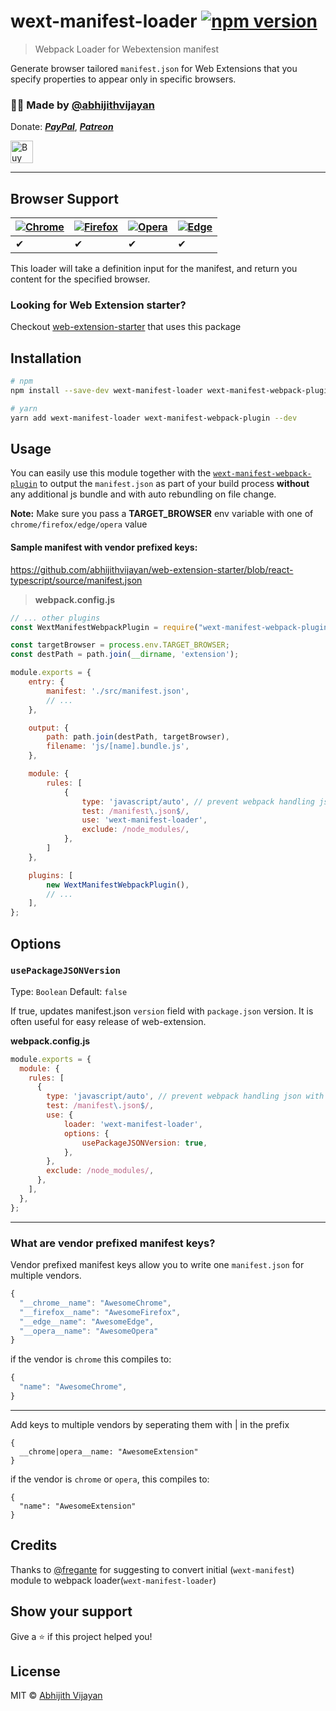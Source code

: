 # wext-manifest-loader [![npm version](https://img.shields.io/npm/v/wext-manifest-loader)](https://www.npmjs.com/package/wext-manifest-loader)

> Webpack Loader for Webextension manifest

Generate browser tailored `manifest.json` for Web Extensions that you specify properties to appear only in specific browsers.

<h3>🙋‍♂️ Made by <a href="https://twitter.com/_abhijithv">@abhijithvijayan</a></h3>
<p>
  Donate:
  <a href="https://www.paypal.me/iamabhijithvijayan" target='_blank'><i><b>PayPal</b></i></a>,
  <a href="https://www.patreon.com/abhijithvijayan" target='_blank'><i><b>Patreon</b></i></a>
</p>
<p>
  <a href='https://www.buymeacoffee.com/abhijithvijayan' target='_blank'>
    <img height='36' style='border:0px;height:36px;' src='https://bmc-cdn.nyc3.digitaloceanspaces.com/BMC-button-images/custom_images/orange_img.png' border='0' alt='Buy Me a Coffee' />
  </a>
</p>
<hr />

## Browser Support

| [![Chrome](https://raw.github.com/alrra/browser-logos/master/src/chrome/chrome_48x48.png)](/) | [![Firefox](https://raw.github.com/alrra/browser-logos/master/src/firefox/firefox_48x48.png)](/) | [![Opera](https://raw.github.com/alrra/browser-logos/master/src/opera/opera_48x48.png)](/) | [![Edge](https://raw.github.com/alrra/browser-logos/master/src/edge/edge_48x48.png)](/) |
--------------------------------------------------------------------------------------------------------------------------------------------------------------------------- | --------------------------------------------------------------------------------------------------------------------------------------------- | ------------------------------------------------------------------------------------------------------------------------ | --------------------------------------------------------------------------------------------------------------------------------------------------------------------------- |
| ✔ | ✔ | ✔ | ✔ |

This loader will take a definition input for the manifest, and return you content for the specified browser.

### Looking for Web Extension starter?

Checkout [web-extension-starter](https://github.com/abhijithvijayan/web-extension-starter) that uses this package

## Installation

```sh
# npm
npm install --save-dev wext-manifest-loader wext-manifest-webpack-plugin

# yarn
yarn add wext-manifest-loader wext-manifest-webpack-plugin --dev
```

## Usage

You can easily use this module together with the [`wext-manifest-webpack-plugin`](https://www.npmjs.com/package/wext-manifest-webpack-plugin) to output the `manifest.json` as part of your build process **without** any additional js bundle and with auto rebundling on file change.

**Note:** Make sure you pass a **TARGET_BROWSER** env variable with one of `chrome/firefox/edge/opera` value

#### Sample manifest with vendor prefixed keys:
https://github.com/abhijithvijayan/web-extension-starter/blob/react-typescript/source/manifest.json

> **webpack.config.js**

```js
// ... other plugins
const WextManifestWebpackPlugin = require("wext-manifest-webpack-plugin");

const targetBrowser = process.env.TARGET_BROWSER;
const destPath = path.join(__dirname, 'extension');

module.exports = {
    entry: {
        manifest: './src/manifest.json',
        // ...
    },

    output: {
        path: path.join(destPath, targetBrowser),
        filename: 'js/[name].bundle.js',
    },

    module: {
        rules: [
            {
                type: 'javascript/auto', // prevent webpack handling json with its own loaders,
                test: /manifest\.json$/,
                use: 'wext-manifest-loader',
                exclude: /node_modules/,
            },
        ]
    },

    plugins: [
        new WextManifestWebpackPlugin(),
        // ...
    ],
};
```

## Options

### `usePackageJSONVersion`

Type: `Boolean`
Default: `false`

If true, updates manifest.json `version` field with `package.json` version. It is often useful for easy release of web-extension.

**webpack.config.js**

```js
module.exports = {
  module: {
    rules: [
      {
        type: 'javascript/auto', // prevent webpack handling json with its own loaders,
        test: /manifest\.json$/,
        use: {
            loader: 'wext-manifest-loader',
            options: {
                usePackageJSONVersion: true,
            },
        },
        exclude: /node_modules/,
      },
    ],
  },
};
```
<hr />

### What are vendor prefixed manifest keys?

Vendor prefixed manifest keys allow you to write one `manifest.json` for multiple vendors.

```js
{
  "__chrome__name": "AwesomeChrome",
  "__firefox__name": "AwesomeFirefox",
  "__edge__name": "AwesomeEdge",
  "__opera__name": "AwesomeOpera"
}
```

if the vendor is `chrome` this compiles to:

```js
{
  "name": "AwesomeChrome",
}
```

---

Add keys to multiple vendors by seperating them with | in the prefix

```
{
  __chrome|opera__name: "AwesomeExtension"
}
```

if the vendor is `chrome` or `opera`, this compiles to:

```
{
  "name": "AwesomeExtension"
}
```

## Credits
Thanks to [@fregante](https://github.com/fregante) for suggesting to convert initial (`wext-manifest`) module to webpack loader(`wext-manifest-loader`)

## Show your support

Give a ⭐️ if this project helped you!

## License

MIT © [Abhijith Vijayan](https://abhijithvijayan.in)

